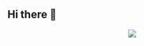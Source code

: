 ## Hi there 👋

<p align="center">
  <a href="https://skillicons.dev">
    <img src="https://skillicons.dev/icons?i=html,css,js,py,lua,md,raspberrypi,github,vscode,arch,apple,linux,latex,&theme=light" />
  </a>
</p>
